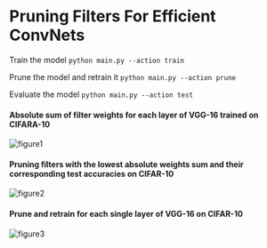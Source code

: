 # Pruning Filters For Efficient ConvNets

Train the model
```python main.py --action train```

Prune the model and retrain it
```python main.py --action prune```

Evaluate the model
```python main.py --action test```

#### Absolute sum of filter weights for each layer of VGG-16 trained on CIFARA-10

![figure1](./plots/figure1.png)

#### Pruning filters with the lowest absolute weights sum and their corresponding test accuracies on CIFAR-10


![figure2](./plots/figure2.png)

#### Prune and retrain for each single layer of VGG-16 on CIFAR-10

![figure3](./plots/figure3.png)
